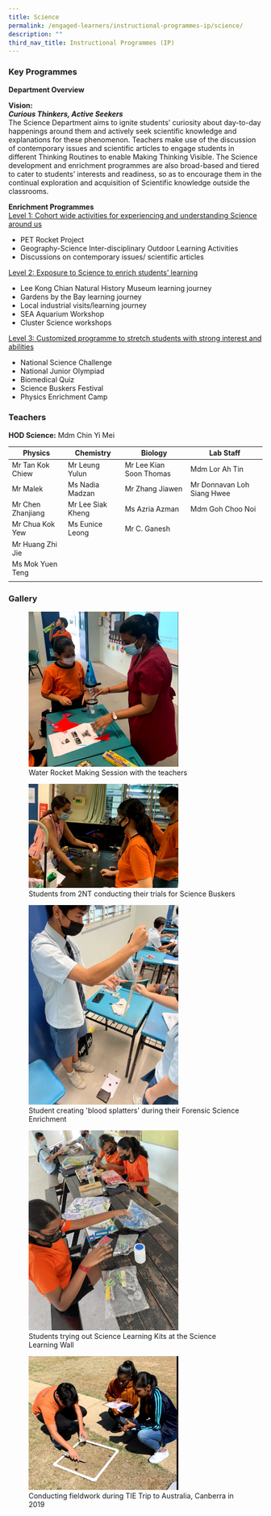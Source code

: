 ```yaml
---
title: Science
permalink: /engaged-learners/instructional-programmes-ip/science/
description: ""
third_nav_title: Instructional Programmes (IP)
---
```

### Key Programmes

**Department Overview** 

**Vision:** <br>
**_Curious Thinkers, Active Seekers_** <br>
The Science Department aims to ignite students’ curiosity about day-to-day happenings around them and actively seek scientific knowledge and explanations for these phenomenon. Teachers make use of the discussion of contemporary issues and scientific articles to engage students in different Thinking Routines to enable Making Thinking Visible. The Science development and enrichment programmes are also broad-based and tiered to cater to students’ interests and readiness, so as to encourage them in the continual exploration and acquisition of Scientific knowledge outside the classrooms.

**Enrichment Programmes** <br>
<u> Level 1: Cohort wide activities for experiencing and understanding Science around us </u>
* PET Rocket Project
* Geography-Science Inter-disciplinary Outdoor Learning Activities
* Discussions on contemporary issues/ scientific articles

<u> Level 2: Exposure to Science to enrich students’ learning </u>
* Lee Kong Chian Natural History Museum learning journey
* Gardens by the Bay learning journey
* Local industrial visits/learning journey
* SEA Aquarium Workshop
* Cluster Science workshops

<u> Level 3: Customized programme to stretch students with strong interest and abilities </u> 
* National Science Challenge
* National Junior Olympiad
* Biomedical Quiz
* Science Buskers Festival
* Physics Enrichment Camp

### Teachers

**HOD Science:** Mdm Chin Yi Mei

| Physics | Chemistry | Biology | Lab Staff |
|---|---|---|---|
| Mr Tan Kok Chiew | Mr Leung Yulun | Mr Lee Kian Soon Thomas | Mdm Lor Ah Tin |
| Mr Malek | Ms Nadia Madzan | Mr Zhang Jiawen | Mr Donnavan Loh Siang Hwee |
| Mr Chen Zhanjiang | Mr Lee Siak Kheng | Ms Azria Azman | Mdm Goh Choo Noi |
| Mr Chua Kok Yew | Ms Eunice Leong | Mr C. Ganesh |  |
| Mr Huang Zhi Jie |  |  |  |
| Ms Mok Yuen Teng |  |  |  |
| | | |

### Gallery

<figure>
<img src="/images/Science-1.png" 
    style="width:70%">
<figcaption> Water Rocket Making Session with the teachers </figcaption>
</figure>

<figure>
<img src="/images/Science-2.png" 
    style="width:70%">
<figcaption> Students from 2NT conducting their trials for Science Buskers </figcaption>
</figure>

<figure>
<img src="/images/IMG_7855.jpg" 
    style="width:70%">
<figcaption> Student creating 'blood splatters' during their Forensic Science Enrichment </figcaption>
</figure>

<figure>
<img src="/images/IMG_8771.jpg" 
    style="width:70%">
<figcaption> Students trying out Science Learning Kits at the Science Learning Wall </figcaption>
</figure>

<figure>
<img src="/images/Science-5.png" 
    style="width:70%">
<figcaption> Conducting fieldwork during TIE Trip to Australia, Canberra in 2019 </figcaption>
</figure>